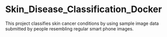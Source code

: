 # Skin_Disease_Classification_Docker
This project classifies skin cancer conditions by using sample image data submitted by people resembling regular smart phone images.
